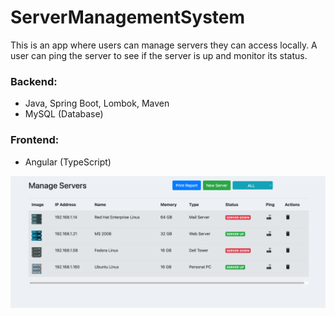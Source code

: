 # ServerManagementSystem

This is an app where users can manage servers they can access locally. A user can ping the server to see if the server is up and monitor its status.

### Backend:

- Java, Spring Boot, Lombok, Maven
- MySQL (Database)

### Frontend:

- Angular (TypeScript)

![servers home page](https://github.com/jonathanleejono/ServerManagementSystem/blob/main/assets/servers.png)
